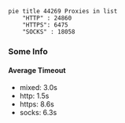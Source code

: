
```mermaid
pie title 44269 Proxies in list
    "HTTP" : 24860
    "HTTPS": 6475
    "SOCKS" : 18058
```

### Some Info
#### Average Timeout

- mixed: 3.0s
- http: 1.5s
- https: 8.6s
- socks: 6.3s